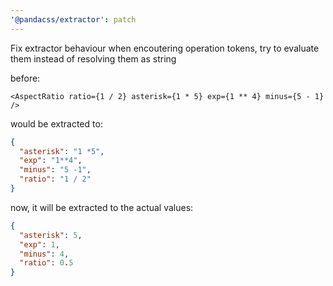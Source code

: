 ```yaml
---
'@pandacss/extractor': patch
---
```


Fix extractor behaviour when encoutering operation tokens, try to evaluate them instead of resolving them as string

before:

```tsx
<AspectRatio ratio={1 / 2} asterisk={1 * 5} exp={1 ** 4} minus={5 - 1} />
```

would be extracted to:

```json
{
  "asterisk": "1 *5",
  "exp": "1**4",
  "minus": "5 -1",
  "ratio": "1 / 2"
}
```

now, it will be extracted to the actual values:

```json
{
  "asterisk": 5,
  "exp": 1,
  "minus": 4,
  "ratio": 0.5
}
```
